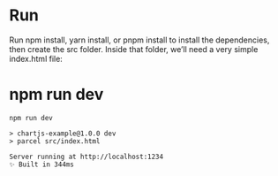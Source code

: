 # Run

Run npm install, yarn install, or pnpm install to install the dependencies, then create the src folder. Inside that folder, we’ll need a very simple index.html file:

# npm run dev

```
npm run dev

> chartjs-example@1.0.0 dev
> parcel src/index.html

Server running at http://localhost:1234
✨ Built in 344ms
```